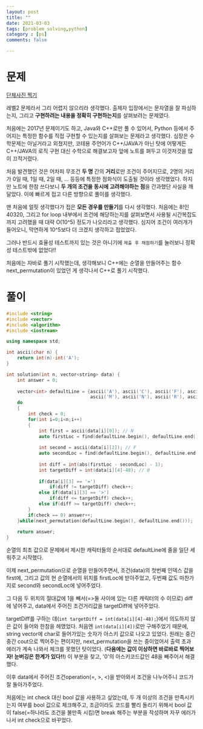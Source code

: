 ```yaml
---
layout: post
title: ""
date: 2021-03-03
tags: [problem_solving,python]
category : [ps]
comments: false

---
```


# 문제

[단체사진 찍기](https://programmers.co.kr/learn/courses/30/lessons/1835?language=cpp)

레벨2 문제라서 그리 어렵지 않으리라 생각했다. 출제자 입장에서는 문자열을 잘 파싱하는지, 그리고 **구현하려는 내용을 정확히 구현하는지**를 살펴보려는 문제였다.

처음에는 2017년 문제이기도 하고, Java와 C++로만 풀 수 있어서, Python 등에서 주어지는 특정한 함수를 직접 구현할 수 있는지를 살펴보는 문제라고 생각했다. 심장은 수학문제는 아닐거라고 외쳤지만, 코테용 주언어가 C++/JAVA가 아닌 탓에 어떻게든 C++/JAVA의 로직 구현 대신 수학으로 해결보고자 앞에 노트를 펴두고 이것저것을 많이 끄적거렸다.

처음 발견했던 것은 어차피 무조건 **두 명** 간의 **거리**로만 조건이 주어지므로, 2명의 거리가 0일 때, 1일 때, 2일 때, ... 등등에 특정한 점화식이 도출될 것이라 생각했었다. 하지만 노트에 한참 쓰다보니 **두 개의 조건을 동시에 고려해야하는 점**을 간과했단 사실을 깨달았다. 이에 빠르게 접고 다른 방향으로 풀이를 생각했다.

맨 처음에 얼핏 생각했다가 접은 **모든 경우를 만들기**를 다시 생각했다. 처음에는 8!인 40320, 그리고 for loop 내부에서 조건에 해당하는지를 살펴보면서 사용될 시간복잡도까지 고려했을 때 대략 O(10^5) 정도가 나오리라고 생각했다. 심지어 조건이 여러개가 들어오니, 막연하게 10^5보다 더 크겠지 생각하고 접었었다.

그러나 반드시 효율성 테스트까지 있는 것은 아니기에 `제출 후 채점하기`를 눌러보니 정확성 테스트밖에 없었다!!

처음에는 자바로 풀기 시작했는데, 생각해보니 C++에는 순열을 만들어주는 함수 next_permutation이 있었던 게 생각나서 C++로 풀기 시작했다.



# 풀이

```c++
#include <string>
#include <vector>
#include <algorithm>
#include <iostream>

using namespace std;

int ascii(char n) {
    return int(n)-int('A');
}

int solution(int n, vector<string> data) {
    int answer = 0;
    
    vector<int> defaultLine = {ascii('A'), ascii('C'), ascii('F'), ascii('J'),
                               ascii('M'), ascii('N'), ascii('R'), ascii('T')};
    do
    {
        int check = 0;
        for(int i=0;i<n;i++)
        {                     
            int first = ascii(data[i][0]); // N
            auto firstLoc = find(defaultLine.begin(), defaultLine.end(), first) - defaultLine.begin();
            
            int second = ascii(data[i][2]); // F
            auto secondLoc = find(defaultLine.begin(), defaultLine.end(),second) - defaultLine.begin();
            
            int diff = int(abs(firstLoc - secondLoc) - 1);
            int targetDiff = int(data[i][4]-48); // 0
        
            if(data[i][3] == '=')
                if(diff != targetDiff) check++;
            else if(data[i][3] == '>') 
                if(diff <= targetDiff) check++;
            else if(diff >= targetDiff) check++;
        }
        if(check == 0) answer++;
    }while(next_permutation(defaultLine.begin(), defaultLine.end()));
    
    return answer;
}
```

순열의 최초 값으로 문제에서 제시한 캐릭터들의 순서대로 defaultLine에 줄을 일단 세워주고 시작했다.

이제 next_permutation으로 순열을 만들어주면서, 조건(data)의 첫번째 인덱스 값을 first에, 그리고 값의 현 순열에서의 위치를 firstLoc에 받아주었고, 두번째 값도 마찬가지로 second와 secondLoc에 넣어주었다.

그 다음 두 위치의 절대값에 1을 빼서(=>둘 사이에 있는 다른 캐릭터의 수 이므로) diff에 넣어주고, data에서 주어진 조건거리값을 targetDiff에 넣어주었다. 

targetDiff를 구하는 데(`int targetDiff = int(data[i][4]-48);`)에서 의도하지 않은 값이 들어와 한참을 헤맸었다. 처음엔 `int(data[i][4])`로만 구해주었기 때문에, string vector에 char로 들어가있는 숫자가 아스키 값으로 나오고 있었다. 원래는 중간중간 cout으로 찍어주는 편이지만, next_permutation을 쓰는 중이었어서 출력 초과 에러가 계속 나와서 체크를 못했던 탓이었다. (**다음에는 값이 이상하면 바로바로 찍어보자! 눈버깅은 한계가 있다!!**) 이 부분을 찾고, '0'의 아스키코드값인 48을 빼주어서 해결했다.

이후 data에서 주어진 조건operation(=, >, <)을 받아와서 조건을 나누어주니 코드가 잘 돌아가주었다. 

처음에는 int check 대신 bool 값을 사용하고 싶었는데, 두 개 이상의 조건을 만족시키는지 여부를 bool 값으로 체크해주고, 조금이라도 코드를 빨리 돌리기 위해서 bool 값이 false(=하나라도 조건을 불만족 시킴)면 break 해주는 부분을 작성하며 자꾸 에러가 나서 int check으로 바꾸었다.

